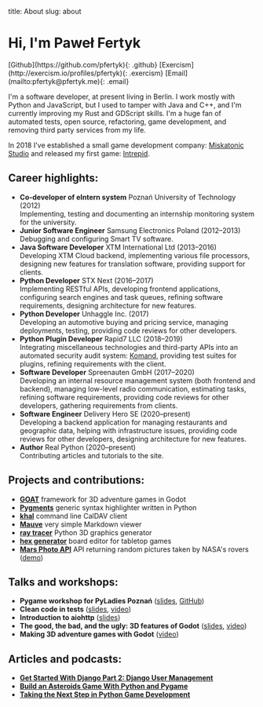 title: About
slug: about

# Hi, I'm Paweł Fertyk

<div class="photo"></div>
<div class="social-links" markdown="1">
[Github](https://github.com/pfertyk){: .github}
[Exercism](http://exercism.io/profiles/pfertyk){: .exercism}
[Email](mailto:pfertyk@pfertyk.me){: .email}
</div>

I'm a software developer, at present living in Berlin.
I work mostly with Python and JavaScript,
but I used to tamper with Java and C++,
and I'm currently improving my Rust and GDScript skills.
I'm a huge fan of automated tests, open source, refactoring, game development,
and removing third party services from my life.

In 2018 I've established a small game development company: [Miskatonic Studio](https://miskatonicstudio.com) and released my first game: [Intrepid](https://store.steampowered.com/app/992860/Intrepid).

## Career highlights:
* **Co-developer of eIntern system** Poznań University of Technology (2012)  
Implementing, testing and documenting an internship monitoring system for the university.
* **Junior Software Engineer** Samsung Electronics Poland (2012&ndash;2013)  
Debugging and configuring Smart TV software.
* **Java Software Developer** XTM International Ltd (2013&ndash;2016)  
Developing XTM Cloud backend, implementing various file processors, designing new features for translation software, providing support for clients.
* **Python Developer** STX Next (2016&ndash;2017)  
Implementing RESTful APIs, developing frontend applications, configuring search engines and task queues, refining software requirements, designing architecture for new features.
* **Python Developer** Unhaggle Inc. (2017)  
Developing an automotive buying and pricing service, managing deployments, testing, providing code reviews for other developers.
* **Python Plugin Developer** Rapid7 LLC (2018&ndash;2019)  
Integrating miscellaneous technologies and third-party APIs into an automated security audit system: [Komand](https://docs.komand.com/docs/installing-and-updating-plugins), providing test suites for plugins, refining requirements with the client.
* **Software Developer** Spreenauten GmbH (2017&ndash;2020)  
Developing an internal resource management system (both frontend and backend), managing low-level radio communication, estimating tasks, refining software requirements, providing code reviews for other developers, gathering requirements from clients.
* **Software Engineer** Delivery Hero SE (2020&ndash;present)  
Developing a backend application for managing restaurants and geographic data, helping with infrastructure issues, providing code reviews for other developers, designing architecture for new features.
* **Author** Real Python (2020&ndash;present)  
Contributing articles and tutorials to the site.

## Projects and contributions:

* [**GOAT**](https://github.com/miskatonicstudio/goat) framework for 3D adventure games in Godot
* [**Pygments**](https://github.com/pygments/pygments) generic syntax highlighter written in Python
* [**khal**](https://github.com/pimutils/khal) command line CalDAV client
* [**Mauve**](https://github.com/pfertyk/mauve) very simple Markdown viewer
* [**ray tracer**](https://github.com/pfertyk/ray_tracer) Python 3D graphics generator
* [**hex generator**](https://github.com/pfertyk/hex_generator) board editor for tabletop games
* [**Mars Photo API**](https://github.com/pfertyk/nasa-mars-pics-api) API returning random pictures taken by NASA's rovers ([demo](https://nasa-mars-pics.herokuapp.com))

## Talks and workshops:

* **Pygame workshop for PyLadies Poznań** ([slides](http://pyladies-pygame.pfertyk.me), [GitHub](https://github.com/pfertyk/workshop-pyladies-pygame))
* **Clean code in tests** ([slides](http://summit-clean-tests.pfertyk.me), [video](https://www.youtube.com/watch?v=SFDqVP7iP6k&index=8&list=PLwXxS6lAcQUNMUGloNZmlB1dbE95XhQDs))
* **Introduction to aiohttp** ([slides](http://aiohttp.pfertyk.me))
* **The good, the bad, and the ugly: 3D features of Godot** ([slides](https://miskatonicstudio.com/godot-con-2019/), [video](https://www.youtube.com/watch?v=QX5RIeiJ3Qs))
* **Making 3D adventure games with Godot** ([video](https://youtu.be/tHTz848VBcs?t=73))

## Articles and podcasts:

* [**Get Started With Django Part 2: Django User Management**](https://realpython.com/django-user-management/)
* [**Build an Asteroids Game With Python and Pygame**](https://realpython.com/asteroids-game-python/)
* [**Taking the Next Step in Python Game Development**](https://realpython.com/podcasts/rpp/57/)
